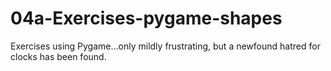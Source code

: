 # 04a-Exercises-pygame-shapes

Exercises using Pygame...only mildly frustrating, but a newfound hatred for clocks has been found.
